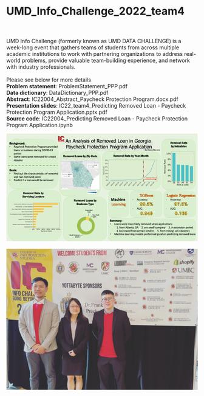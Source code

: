# UMD_Info_Challenge_2022_team4
<br>
<br>
UMD Info Challenge (formerly known as UMD DATA CHALLENGE) is a week-long event that gathers teams of students from across multiple academic institutions to work with partnering organizations to address real-world problems, provide valuable team-building experience, and network with industry professionals.
<br>
<br>
Please see below for more details <br>
<b>Problem statement</b>: ProblemStatement_PPP.pdf  <br> 
<b>Data dictionary</b>: DataDictionary_PPP.pdf <br>
<b>Abstract</b>: IC22004_Abstract_Paycheck Protection Program.docx.pdf <br>
<b>Presentation slides</b>: IC22_team4_Predicting Removed Loan - Paycheck Protection Program Application.pptx.pdf <br>
<b>Source code</b>: IC22004_Predicting Removed Loan - Paycheck Protection Program Application.ipynb

<br>

![](https://github.com/lch99310/UMD_Info_Challenge_2022/blob/main/pic/poster.png)
<br>
<br>
![](https://github.com/lch99310/UMD_Info_Challenge_2022/blob/main/pic/60D580CD-8D74-42C1-BDC1-960E0B20C406.JPG)
